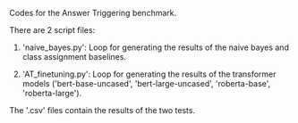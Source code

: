 Codes for the Answer Triggering benchmark.

There are 2 script files:

1. 'naive_bayes.py': Loop for generating the results of the naive bayes and class assignment baselines.

2. 'AT_finetuning.py': Loop for generating the results of the transformer models ('bert-base-uncased', 'bert-large-uncased', 'roberta-base', 'roberta-large').

The '.csv' files contain the results of the two tests.
